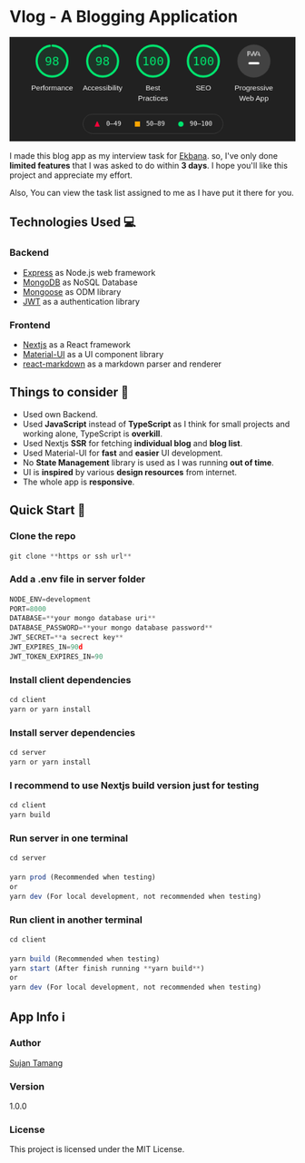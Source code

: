 # Vlog - A Blogging Application

<p align="center">
  <img src="https://raw.githubusercontent.com/Suzan-Dev/vlog/main/client/public/lighthouse-report.png">
</p>

I made this blog app as my interview task for [Ekbana](https://ekbana.com/).
so, I've only done **limited features** that I was asked to do within **3 days**.
I hope you'll like this project and appreciate my effort.

Also, You can view the task list assigned to me as I have put it there for you.

## Technologies Used 💻

### Backend

- [Express](https://expressjs.com/) as Node.js web framework
- [MongoDB](https://www.mongodb.com/) as NoSQL Database
- [Mongoose](https://mongoosejs.com/) as ODM library
- [JWT](https://github.com/auth0/node-jsonwebtoken) as a authentication library

### Frontend

- [Nextjs](https://nextjs.org/) as a React framework
- [Material-UI](https://material-ui.com/) as a UI component library
- [react-markdown](https://github.com/remarkjs/react-markdown) as a markdown parser and renderer

## Things to consider 🤔

- Used own Backend.
- Used **JavaScript** instead of **TypeScript** as I think for small projects and working alone, TypeScript is **overkill**.
- Used Nextjs **SSR** for fetching **individual blog** and **blog list**.
- Used Material-UI for **fast** and **easier** UI development.
- No **State Management** library is used as I was running **out of time**.
- UI is **inspired** by various **design resources** from internet.
- The whole app is **responsive**.

## Quick Start 🚀

### Clone the repo

```js
git clone **https or ssh url**
```

### Add a .env file in server folder

```js
NODE_ENV=development
PORT=8000
DATABASE=**your mongo database uri**
DATABASE_PASSWORD=**your mongo database password**
JWT_SECRET=**a secrect key**
JWT_EXPIRES_IN=90d
JWT_TOKEN_EXPIRES_IN=90
```

### Install client dependencies

```js
cd client
yarn or yarn install
```

### Install server dependencies

```js
cd server
yarn or yarn install
```

### I recommend to use Nextjs build version just for testing

```js
cd client
yarn build
```

### Run server in one terminal

```js
cd server

yarn prod (Recommended when testing)
or
yarn dev (For local development, not recommended when testing)
```

### Run client in another terminal

```js
cd client

yarn build (Recommended when testing)
yarn start (After finish running **yarn build**)
or
yarn dev (For local development, not recommended when testing)
```

## App Info ℹ️

### Author

[Sujan Tamang](http://sujantmg.com.np)

### Version

1.0.0

### License

This project is licensed under the MIT License.
